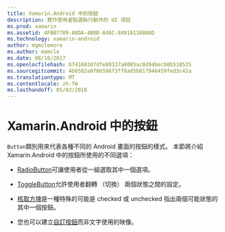 ```yaml
---
title: Xamarin.Android 中的按鈕
description: 實作使用者點選執行動作的 UI 項目
ms.prod: xamarin
ms.assetid: 4FBB7789-A8DA-4B8B-A46C-849181388A8D
ms.technology: xamarin-android
author: mgmclemore
ms.author: mamcle
ms.date: 08/18/2017
ms.openlocfilehash: b741683d7dfe80337a0085ac8d94becb0b518535
ms.sourcegitcommit: 4b0582a0f06598f3ff8ad5b817946459fed3c42a
ms.translationtype: MT
ms.contentlocale: zh-TW
ms.lasthandoff: 05/03/2018
---
```

# <a name="buttons-in-xamarinandroid"></a>Xamarin.Android 中的按鈕

`Button`類別用來代表各種不同的 Android 畫面的按鈕的樣式。 本節將介紹 Xamarin.Android 中的按鈕所使用的不同選項：

-   [RadioButton](~/android/user-interface/controls/buttons/radio-button.md)可讓使用者從一組選取其中一個選項。

-   [ToggleButton](~/android/user-interface/controls/buttons/toggle-button.md)允許使用者翻轉 （切換） 兩個狀態之間的設定。

-   [核取方塊](~/android/user-interface/controls/buttons/check-box.md)是一種特殊的可能是 checked 或 unchecked 指出兩個可能狀態的其中一個按鈕。

-   您也可以建立[自訂按鈕](~/android/user-interface/controls/buttons/custom-button.md)而非文字使用的映像。
